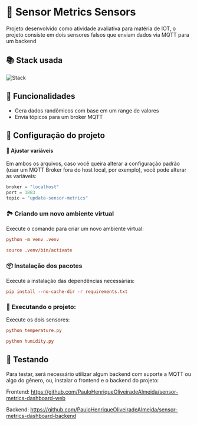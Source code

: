 # 🚨 Sensor Metrics Sensors

Projeto desenvolvido como atividade avaliativa para matéria de IOT, o projeto consiste em dois sensores falsos que enviam dados via MQTT para um backend

## 📚 Stack usada

![Stack](https://img.shields.io/badge/python-blue?logo=python&logoColor=white&style=for-the-badge)


## 🦾 Funcionalidades

- Gera dados randômicos com base em um range de valores
- Envia tópicos para um broker MQTT


## 🔧 Configuração do projeto
#### 📁 Ajustar variáveis

Em ambos os arquivos, caso você queira alterar a configuração padrão (usar um MQTT Broker fora do host local, por exemplo), você pode alterar as variáveis:
```python
broker = "localhost"
port = 1883
topic = "update-sensor-metrics"
```

### 🏞️ Criando um novo ambiente virtual
Execute o comando para criar um novo ambiente virtual:
```ini
python -m venv .venv

source .venv/bin/activate
```

### 📦 Instalação dos pacotes
Execute a instalação das dependências necessárias:
```ini
pip install --no-cache-dir -r requirements.txt
```

### 🚀 Executando o projeto:
Execute os dois sensores:
```ini
python temperature.py

python humidity.py
```

## 🏃 Testando
Para testar, será necessário utilizar algum backend com suporte a MQTT ou algo do gênero, ou, instalar o frontend e o backend do projeto:

Frontend: https://github.com/PauloHenriqueOliveiradeAlmeida/sensor-metrics-dashboard-web

Backend: https://github.com/PauloHenriqueOliveiradeAlmeida/sensor-metrics-dashboard-backend
